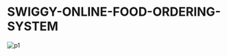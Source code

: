# SWIGGY-ONLINE-FOOD-ORDERING-SYSTEM
![p1](https://github.com/RakshanaS1707/SWIGGY-ONLINE-FOOD-ORDERING-SYSTEM/assets/83409224/6ef47173-aca1-47f8-8f26-1e2688847566)

